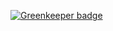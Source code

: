 
[![Greenkeeper badge](https://badges.greenkeeper.io/zanjs/http-mockjs-server-data.svg)](https://greenkeeper.io/)
